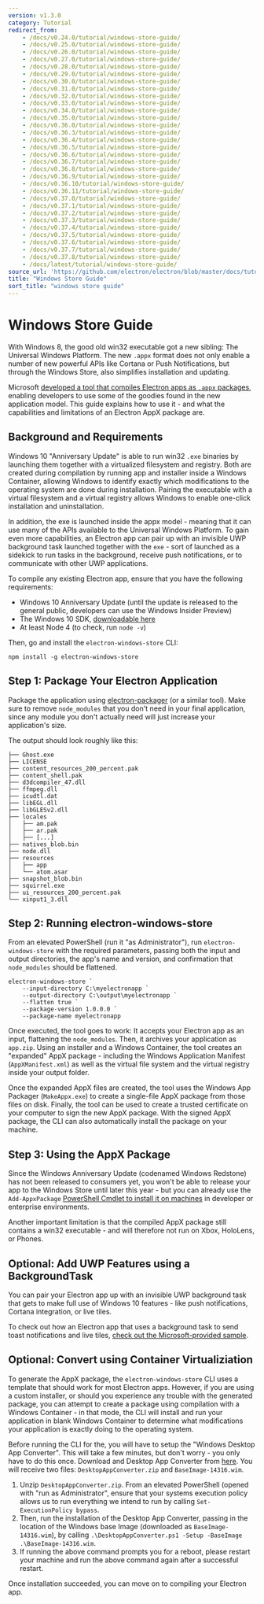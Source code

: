 ```yaml
---
version: v1.3.0
category: Tutorial
redirect_from:
    - /docs/v0.24.0/tutorial/windows-store-guide/
    - /docs/v0.25.0/tutorial/windows-store-guide/
    - /docs/v0.26.0/tutorial/windows-store-guide/
    - /docs/v0.27.0/tutorial/windows-store-guide/
    - /docs/v0.28.0/tutorial/windows-store-guide/
    - /docs/v0.29.0/tutorial/windows-store-guide/
    - /docs/v0.30.0/tutorial/windows-store-guide/
    - /docs/v0.31.0/tutorial/windows-store-guide/
    - /docs/v0.32.0/tutorial/windows-store-guide/
    - /docs/v0.33.0/tutorial/windows-store-guide/
    - /docs/v0.34.0/tutorial/windows-store-guide/
    - /docs/v0.35.0/tutorial/windows-store-guide/
    - /docs/v0.36.0/tutorial/windows-store-guide/
    - /docs/v0.36.3/tutorial/windows-store-guide/
    - /docs/v0.36.4/tutorial/windows-store-guide/
    - /docs/v0.36.5/tutorial/windows-store-guide/
    - /docs/v0.36.6/tutorial/windows-store-guide/
    - /docs/v0.36.7/tutorial/windows-store-guide/
    - /docs/v0.36.8/tutorial/windows-store-guide/
    - /docs/v0.36.9/tutorial/windows-store-guide/
    - /docs/v0.36.10/tutorial/windows-store-guide/
    - /docs/v0.36.11/tutorial/windows-store-guide/
    - /docs/v0.37.0/tutorial/windows-store-guide/
    - /docs/v0.37.1/tutorial/windows-store-guide/
    - /docs/v0.37.2/tutorial/windows-store-guide/
    - /docs/v0.37.3/tutorial/windows-store-guide/
    - /docs/v0.37.4/tutorial/windows-store-guide/
    - /docs/v0.37.5/tutorial/windows-store-guide/
    - /docs/v0.37.6/tutorial/windows-store-guide/
    - /docs/v0.37.7/tutorial/windows-store-guide/
    - /docs/v0.37.8/tutorial/windows-store-guide/
    - /docs/latest/tutorial/windows-store-guide/
source_url: 'https://github.com/electron/electron/blob/master/docs/tutorial/windows-store-guide.md'
title: "Windows Store Guide"
sort_title: "windows store guide"
---
```


# Windows Store Guide

With Windows 8, the good old win32 executable got a new sibling: The Universal
Windows Platform. The new `.appx` format does not only enable a number of new
powerful APIs like Cortana or Push Notifications, but through the Windows Store,
also simplifies installation and updating.

Microsoft [developed a tool that compiles Electron apps as `.appx` packages][electron-windows-store],
enabling developers to use some of the goodies found in the new application
model. This guide explains how to use it - and what the capabilities and
limitations of an Electron AppX package are.

## Background and Requirements

Windows 10 "Anniversary Update" is able to run win32 `.exe` binaries by
launching them together with a virtualized filesystem and registry. Both are
created during compilation by running app and installer inside a Windows
Container, allowing Windows to identify exactly which modifications to the
operating system are done during installation. Pairing the executable with a
virtual filesystem and a virtual registry allows Windows to enable one-click
installation and uninstallation.

In addition, the exe is launched inside the appx model - meaning that it can use
many of the APIs available to the Universal Windows Platform. To gain even more
capabilities, an Electron app can pair up with an invisible UWP background task
launched together with the `exe` - sort of launched as a sidekick to run tasks
in the background, receive push notifications, or to communicate with other UWP
applications.

To compile any existing Electron app, ensure that you have the following
requirements:

* Windows 10 Anniversary Update (until the update is released to the general public,
developers can use the Windows Insider Preview)
* The Windows 10 SDK, [downloadable here][windows-sdk]
* At least Node 4 (to check, run `node -v`)

Then, go and install the `electron-windows-store` CLI:

```
npm install -g electron-windows-store
```

## Step 1: Package Your Electron Application

Package the application using [electron-packager][electron-packager] (or a similar tool).
Make sure to remove `node_modules` that you don't need in your final application, since
any module you don't actually need will just increase your application's size.

The output should look roughly like this:

```
├── Ghost.exe
├── LICENSE
├── content_resources_200_percent.pak
├── content_shell.pak
├── d3dcompiler_47.dll
├── ffmpeg.dll
├── icudtl.dat
├── libEGL.dll
├── libGLESv2.dll
├── locales
│   ├── am.pak
│   ├── ar.pak
│   ├── [...]
├── natives_blob.bin
├── node.dll
├── resources
│   ├── app
│   └── atom.asar
├── snapshot_blob.bin
├── squirrel.exe
├── ui_resources_200_percent.pak
└── xinput1_3.dll
```

## Step 2: Running electron-windows-store

From an elevated PowerShell (run it "as Administrator"), run
`electron-windows-store` with the required parameters, passing both the input
and output directories, the app's name and version, and confirmation that
`node_modules` should be flattened.

```
electron-windows-store `
    --input-directory C:\myelectronapp `
    --output-directory C:\output\myelectronapp `
    --flatten true `
    --package-version 1.0.0.0 `
    --package-name myelectronapp
```

Once executed, the tool goes to work: It accepts your Electron app as an input,
flattening the `node_modules`. Then, it archives your application as `app.zip`.
Using an installer and a Windows Container, the tool creates an "expanded" AppX
package - including the Windows Application Manifest (`AppXManifest.xml`) as
well as the virtual file system and the virtual registry inside your output
folder.

Once the expanded AppX files are created, the tool uses the Windows App Packager
(`MakeAppx.exe`) to create a single-file AppX package from those files on disk.
Finally, the tool can be used to create a trusted certificate on your computer
to sign the new AppX package. With the signed AppX package, the CLI can also
automatically install the package on your machine.

## Step 3: Using the AppX Package

Since the Windows Anniversary Update (codenamed Windows Redstone) has not been
released to consumers yet, you won't be able to release your app to the Windows
Store until later this year - but you can already use the `Add-AppxPackage`
[PowerShell Cmdlet to install it on machines][add-appxpackage]
in developer or enterprise environments.

Another important limitation is that the compiled AppX package still contains a
win32 executable - and will therefore not run on Xbox, HoloLens, or Phones.

## Optional: Add UWP Features using a BackgroundTask
You can pair your Electron app up with an invisible UWP background task that
gets to make full use of Windows 10 features - like push notifications,
Cortana integration, or live tiles.

To check out how an Electron app that uses a background task to send toast
notifications and live tiles, [check out the Microsoft-provided sample][background-task].

## Optional: Convert using Container Virtualiziation

To generate the AppX package, the `electron-windows-store` CLI uses a template
that should work for most Electron apps. However, if you are using a custom
installer, or should you experience any trouble with the generated package, you
can attempt to create a package using compilation with a Windows Container - in
that mode, the CLI will install and run your application in blank Windows Container
to determine what modifications your application is exactly doing to the operating
system.

Before running the CLI for the, you will have to setup the "Windows Desktop App
Converter". This will take a few minutes, but don't worry - you only have to do
this once. Download and Desktop App Converter from [here][app-converter].
You will receive two files: `DesktopAppConverter.zip` and `BaseImage-14316.wim`.

1. Unzip `DesktopAppConverter.zip`. From an elevated PowerShell (opened with
  "run as Administrator", ensure that your systems execution policy allows us to
  run everything we intend to run by calling `Set-ExecutionPolicy bypass`.
2. Then, run the installation of the Desktop App Converter, passing in the
  location of the Windows base Image (downloaded as `BaseImage-14316.wim`), by
  calling `.\DesktopAppConverter.ps1 -Setup -BaseImage .\BaseImage-14316.wim`.
3. If running the above command prompts you for a reboot, please restart your
  machine and run the above command again after a successful restart.

Once installation succeeded, you can move on to compiling your Electron app.

[windows-sdk]: https://developer.microsoft.com/en-us/windows/downloads/windows-10-sdk
[app-converter]: https://www.microsoft.com/en-us/download/details.aspx?id=51691
[add-appxpackage]: https://technet.microsoft.com/en-us/library/hh856048.aspx
[electron-packager]: https://github.com/electron-userland/electron-packager
[electron-windows-store]: https://github.com/catalystcode/electron-windows-store
[background-task]: https://github.com/felixrieseberg/electron-uwp-background
